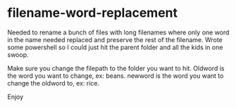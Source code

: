 # filename-word-replacement
Needed to rename a bunch of files with long filenames where only one word in the name needed replaced and preserve the rest of the filename. Wrote some powershell so I could just hit the parent folder and all the kids in one swoop. 

Make sure you change the filepath to the folder you want to hit.
Oldword is the word you want to change, ex: beans.
newword is the word you want to change the oldword to, ex: rice.


Enjoy
